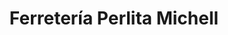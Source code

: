 ---
title: "Ferretería Perlita Michell"
url: /cojutepeque/ferreteria-perlita-michell/
shop: hardware
---